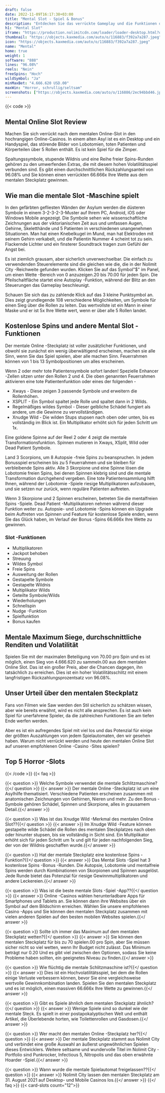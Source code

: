 ```yaml
---
draft: false
date: 2022-11-09T16:17:38+03:00
title: "Mental Slot - Spiel & Bonus"
description: "Entdecken Sie das verrückte Gameplay und die Funktionen des mentalen Online -Spielsautomaten in unserer vollständigen Bewertung. Wir zeigen auch, wo wir es mit dem besten Casino -Bonus spielen können."
h1: "Mental Slot"
iframe: "https://production.nolimitcdn.com/loader/loader-desktop.html?operator=AFFILIATES&game=Mental&language=en"
thumbnail: "https://objects.kaxmedia.com/auto/o/116883/f392a7a287.jpeg"
icon: "https://objects.kaxmedia.com/auto/o/116883/f392a7a287.jpeg"
name: "Mental"
home: true
weight: 1
software: "888"
lines: "96.08%"
reels: "Nein"
freeSpins: "Hoch"
wildSymbol: "Ja"
minMaxBet: "4.666.620 USD.00"
maxWin: "Horror, schrullig/seltsam"
screenshots: ["https://objects.kaxmedia.com/auto/o/116886/2ec94bbd46.jpeg"]
---
```


{{< code >}}<h2>Mental Online Slot Review</h2><p>Machen Sie sich verrückt nach dem mentalen Online-Slot in den hochrangigen Online-Casinos. In einem alten Asyl ist es ein Desktop und ein Handyspiel, das störende Bilder von Lobotomien, toten Patienten und Körperteilen über 5 Rollen enthält. Es ist kein Spiel für die Zimper.</p><p>Spaltungssymbole, stupende Wildnis und eine Reihe freier Spins-Runden gehören zu den umwerfenden Extras, die mit diesem hohen Volatilitätsspiel verbunden sind. Es gibt einen durchschnittlichen Rückzahlungsanteil von 96.08% und Sie können einen verrückten 66.666x Ihre Wette aus dem mentalen Steckplatz gewinnen.</p><h2>Wie man die mentale Slot -Maschine spielt</h2><p>In den gefärbten gefliesten Wänden der Asylum werden die düsteren Symbole in einem 3-2-3-2-3-Muster auf Ihrem PC, Android, iOS oder Windows Mobile angezeigt. Die Symbole sehen wie wissenschaftliche Zeichnungen aus der viktorianischen Zeit aus und umfassen Augen, Gehirne, Skeletthände und 5 Patienten in verschiedenen unangenehmen Situationen. Man hat einen Knebelkugel im Mund, man hat Elektroden mit seinem Gehirn verkabelt, und die Patientin Nummer 4 scheint tot zu sein. Flackernde Lichter und ein finsterer Soundtrack tragen zum Gefühl der Angst bei.</p><p>Es ist ziemlich grausam, aber sicherlich unverwechselbar. Die einfach zu verwendenden Steuerelemente sind die gleichen wie die, die in der Nolimit City -Reichweite gefunden wurden. Klicken Sie auf das Symbol"$" im Panel, um einen Wette -Bereich von 0 anzuzeigen.20 bis 70.00 für jeden Spin. Die Pfeilschaltfläche startet eine Autoplay -Funktion, während der Blitz an den Steuerungen das Gameplay beschleunigt.</p><p>Schauen Sie sich das zu zahlende Klick auf das 3 kleine Punktsymbol an. Dies zeigt grundlegende 108 verschiedene Möglichkeiten, um Symbole für einen Sieg über die Rollen zu leiten. Das wertvollste ist ein Mann in einer Maske und er ist 5x Ihre Wette wert, wenn er über alle 5 Rollen landet.</p><h2>Kostenlose Spins und andere Mental Slot -Funktionen</h2><p>Der mentale Online -Steckplatz ist voller zusätzlicher Funktionen, und obwohl sie zunächst ein wenig überwältigend erscheinen, machen sie alle Sinn, wenn Sie das Spiel spielen, aber alle machen Sinn. Feuerrahmen können von 1 bis 13 Symbolpositionen um alles erscheinen.</p><p>Wenn 2 oder mehr tote Patientensymbole sofort landen! Spezielle Enhancer -Zellen sitzen unter den Rollen 2 und 4. Die oben genannten Feuerrahmen aktivieren eine tote Patientenfunktion oder eines der folgenden -</p><ul><li>Xways - Diese zeigen 3 passende Symbole und erweitern die Rollenhöhen.</li><li>XSPLIT - Ein Symbol spaltet jede Rolle und spaltet dann in 2 Wilds.</li><li>Regelmäßiges wildes Symbol - Dieser gelbliche Schädel fungiert als andere, um die Gewinne zu vervollständigen.</li><li>Xnudge Wild - Die wilden Stups stupsen nach oben oder unten, bis es vollständig im Blick ist. Ein Multiplikator erhöht sich für jeden Schritt um 1x.</li></ul><p>Eine goldene Spinne auf der Reel 2 oder 4 zeigt die mentale Transformationsfunktion. Spinnen mutieren in Xways, XSplit, Wild oder Dead Patient Symbole.</p><p>Land 3 Scorpions, um 8 Autopsie -freie Spins zu beanspruchen. In jedem Bonusspiel erscheinen bis zu 5 Feuerrahmen und sie bleiben für verbleibende Spins aktiv. Alle 3 Skorpione und eine Spinne lösen die Lobotomie freien Spins, bei denen Spinnen klebrig sind und die mentale Transformation durchgehend vergeben. Eine tote Patientensammlung hilft Ihnen, während der Lobotomie -Spiele riesige Multiplikatoren aufzubauen, und sie setzen nur zurück, wenn reguläre Patienten auftreten.</p><p>Wenn 3 Skorpione und 2 Spinnen erscheinen, betreten Sie die mentalfreien Spins -Spiele. Dead Patient -Multiplikatoren nehmen während dieser Funktion weiter zu. Autopsie- und Lobotomie -Spins können ein Upgrade beim Auftreten von Spinnen und Feature für kostenlose Spiele enden, wenn Sie das Glück haben, im Verlauf der Bonus -Spins 66.666x Ihre Wette zu gewinnen.</p><h3>
Slot -Funktionen</h3><ul>
<li></span>
Multiplikatoren</li>
<li></span>
Jackpot behoben</li>
<li></span>
Streuung</li>
<li></span>
Wildes Symbol</li>
<li></span>
Freie Spins</li>
<li></span>
Ausweitung der Rollen</li>
<li></span>
Gestapelte Symbole</li>
<li></span>
Gestapelte Wildnis</li>
<li></span>
Multiplikator Wilds</li>
<li></span>
Geteilte Symbole/Wilds</li>
<li></span>
Wiederholungen</li>
<li></span>
Schnellspin</li>
<li></span>
Nudge -Funktion</li>
<li></span>
Spielfunktion</li>
<li></span>
Bonus kaufen</li></ul><h2>Mentale Maximum Siege, durchschnittliche Renditen und Volatilität</h2><p>Spielen Sie mit der maximalen Beteiligung von 70.00 pro Spin und es ist möglich, einen Sieg von 4.666.620 zu sammeln.00 aus dem mentalen Online Slot. Das ist ein großer Preis, aber die Chancen dagegen, ihn tatsächlich zu erreichen. Dies ist ein hoher Volatilitätsschlitz mit einem langfristigen Rückzahlungsprozentsatz von 96.08%.</p><h2>Unser Urteil über den mentalen Steckplatz</h2><p>Fans von Filmen wie Saw werden den Stil sicherlich zu schätzen wissen, aber wie bereits erwähnt, wird es nicht alle ansprechen. Es ist auch kein Spiel für unerfahrene Spieler, da die zahlreichen Funktionen Sie am tiefen Ende werfen werden.</p><p>Aber es ist ein aufregendes Spiel mit viel los und das Potenzial für einige der größten Auszahlungen von jedem Spielautomaten, den wir gesehen haben. Warum nicht verrückt werden und heute den mentalen Online Slot auf unseren empfohlenen Online -Casino -Sites spielen?</p><h2>Top 5 Horror -Slots</h2>
{{< /code >}}
{{< faq >}}

{{< question >}} Welche Symbole verwendet die mentale Schlitzmaschine?{{</ question >}}
{{< answer >}} Der mentale Online -Steckplatz ist um eine Asylhilfe thematisiert. Verschiedene Patienten erscheinen zusammen mit anatomischen Zeichnungen von Gehirnen, Nieren und mehr. Zu den Bonus -Symbole gehören Schädel, Spinnen und Skorpione, alles in grausamem Detail.{{</ answer >}}

{{< question >}} Was ist das Xnudge Wild -Merkmal des mentalen Online Slot??{{</ question >}}
{{< answer >}} Im Xnudge Wild -Feature können gestapelte wilde Schädel die Rollen des mentalen Steckplatzes nach oben oder hinunter stupsen, bis sie vollständig in Sicht sind. Ein Multiplikator erhöht sich für jeden Schritt um 1x und gilt für jeden nachfolgenden Sieg, der von der Wildnis geschaffen wurde.{{</ answer >}}

{{< question >}} Hat der mentale Steckplatz eine kostenlose Spins -Funktion?{{</ question >}}
{{< answer >}} Das Mental Slots -Spiel hat 3 kostenlose Spins -Bonus -Runden. Die Autopsie, Lobotomie und mentalfreie Spins werden durch Kombinationen von Skorpionen und Spinnen ausgelöst. Jede Runde bietet das Potenzial für riesige Gewinnmultiplikatoren und andere Leckereien.{{</ answer >}}

{{< question >}} Was ist die beste mentale Slots -Spiel -App??{{</ question >}}
{{< answer >}} Online -Casinos wählen herunterladbare Apps für Smartphones und Tablets an. Sie können dann ihre Websites über ein Symbol auf dem Bildschirm erreichen. Wählen Sie unsere empfohlenen Casino -Apps und Sie können den mentalen Steckplatz zusammen mit vielen anderen Spielen auf den besten mobilen Websites spielen.{{</ answer >}}

{{< question >}} Sollte ich immer das Maximum auf dem mentalen Steckplatz wetten?{{</ question >}}
{{< answer >}} Sie können den mentalen Steckplatz für bis zu 70 spielen.00 pro Spin, aber Sie müssen sicher nicht so viel wetten, wenn Ihr Budget nicht zulässt. Das Minimum beträgt nur 0.20 Und es gibt viel zwischen den Optionen, sodass Sie keine Probleme haben sollten, ein geeignetes Niveau zu finden.{{</ answer >}}

{{< question >}} Wie flüchtig die mentale Schlitzmaschine ist?{{</ question >}}
{{< answer >}} Dies ist ein Hochvolatilitätsspiel, bei dem die Rollen einige Verluste verbessern können, bevor Sie eine vergleichsweise wertvolle Gewinnkombination landen. Spielen Sie den mentalen Steckplatz und es ist möglich, einen massiven 66.666x Ihre Wette zu gewinnen.{{</ answer >}}

{{< question >}} Gibt es Spiele ähnlich dem mentalen Steckplatz ähnlich?{{</ question >}}
{{< answer >}} Wenige Spiele sind so dunkel wie der mentale Steck. Es spielt in einer postapokalyptischen Welt und enthält Artikel, die Überlebende horten, wie Toilettenrollen und Gasdosen.{{</ answer >}}

{{< question >}} Wer macht den mentalen Online -Steckplatz her?{{</ question >}}
{{< answer >}} Der mentale Steckplatz stammt aus Nolimit City und verbindet eine große Auswahl an äußerst ungewöhnlichen Spielen dieses Entwicklers. Weitere seltsame und wundervolle Titel im Nolimit City -Portfolio sind Punkrocker, Infectious 5, Nitropolis und das oben erwähnte Hoarder -Spiel.{{</ answer >}}

{{< question >}} Wann wurde die mentale Spielautomat freigelassen??{{</ question >}}
{{< answer >}} Nolimit City lassen den mentalen Steckplatz am 31. August 2021 auf Desktop- und Mobile Casinos los.{{</ answer >}}
{{</ faq >}}
{{< card-slots count="12">}}